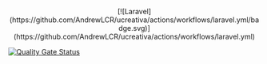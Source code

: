 <p align="center">
[![Laravel](https://github.com/AndrewLCR/ucreativa/actions/workflows/laravel.yml/badge.svg)](https://github.com/AndrewLCR/ucreativa/actions/workflows/laravel.yml)

[![Quality Gate Status](https://sonarcloud.io/api/project_badges/measure?project=AndrewLCR_ucreativa&metric=alert_status)](https://sonarcloud.io/dashboard?id=AndrewLCR_ucreativa)
</p>